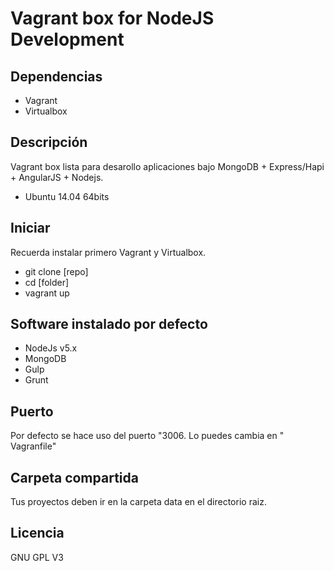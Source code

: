 # Vagrant box for NodeJS Development

## Dependencias

* Vagrant
* Virtualbox

## Descripción
Vagrant box lista para desarollo aplicaciones bajo MongoDB + Express/Hapi + AngularJS + Nodejs.
* Ubuntu 14.04 64bits

## Iniciar
Recuerda instalar primero Vagrant y Virtualbox.

* git clone [repo]
* cd [folder]
* vagrant up

## Software instalado por defecto

* NodeJs v5.x
* MongoDB
* Gulp
* Grunt

## Puerto
Por defecto se hace uso del puerto "3006. Lo puedes cambia en " Vagranfile"

## Carpeta compartida
Tus proyectos deben ir en la carpeta data en el directorio raiz.

## Licencia
GNU GPL V3
